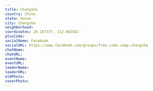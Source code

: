 ```yaml
---
title: Changsha
country: China
state: Hunan
city: Changsha
neighborhood: 
coordinates: 28.187377, 112.983582
plusCode:
socialName: Facebook
socialURL: https://www.facebook.com/groups/free.code.camp.changsha
chatName:
chatURL:
eventName:
eventURL:
leaderName:
leaderURL:
oldPhoto: 
coverPhoto:
---
```

